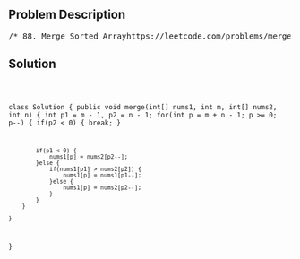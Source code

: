 <!--
<style>
  body { font-family: Arial, sans-serif; }
  .container { max-width: 700px; margin: 0 auto; padding: 10px; }
  .comment-block { background-color: #f9f9f9; padding: 10px; border-left: 5px solid #ccc; overflow-wrap: break-word; white-space: pre-wrap; }
  .code-block { background-color: #f4f4f4; padding: 10px; border: 1px solid #ddd; overflow-wrap: break-word; white-space: pre-wrap; }
</style>
-->

<div class='container'>
<h2>Problem Description</h2>
<div class='comment-block'>
<pre>
/* 88. Merge Sorted Arrayhttps://leetcode.com/problems/merge-sorted-array/You are given two integer arrays nums1 and nums2, sorted in non-decreasing order, and two integers mand n,representing the number of elements in nums1 and nums2 respectively.Merge nums1 and nums2 into a single array sorted in non-decreasing order.The final sorted array should not be returned by the function, but instead be stored inside thearray nums1. To accommodate this, nums1 has a length of m + n, where the first m elements denote the elementsthat should be merged, and the last n elements are set to 0 and should be ignored. nums2 has a length of n.Example 1:Input: nums1 = [1,2,3,0,0,0], m = 3, nums2 = [2,5,6], n = 3Output: [1,2,2,3,5,6]Explanation: The arrays we are merging are [1,2,3] and [2,5,6].The result of the merge is [1,2,2,3,5,6] with the underlined elements coming from nums1.Example 2:Input: nums1 = [1], m = 1, nums2 = [], n = 0Output: [1]Explanation: The arrays we are merging are [1] and [].The result of the merge is [1].Example 3:Input: nums1 = [0], m = 0, nums2 = [1], n = 1Output: [1]Explanation: The arrays we are merging are [] and [1].The result of the merge is [1].Note that because m = 0, there are no elements in nums1. The 0 is only there to ensure the mergeresult can fit in nums1.Constraints:nums1.length == m + nnums2.length == n0 <= m, n <= 2001 <= m + n <= 200-109 <= nums1[i], nums2[j] <= 109*/</pre>
</div>

<h2>Solution</h2>
<div class='code-block'>
<pre><code class='language-java'>

class Solution {
    public void merge(int[] nums1, int m, int[] nums2, int n) {
        int p1 = m - 1, p2 = n - 1;
        for(int p = m + n - 1; p >= 0; p--) {
            if(p2 < 0) {
                break;
            }
            
            if(p1 < 0) {
                nums1[p] = nums2[p2--];
            }else {
                if(nums1[p1] > nums2[p2]) {
                    nums1[p] = nums1[p1--];
                }else {
                    nums1[p] = nums2[p2--];
                }
            }
        }
        
    }
}

</code></pre>
</div>
</div>
